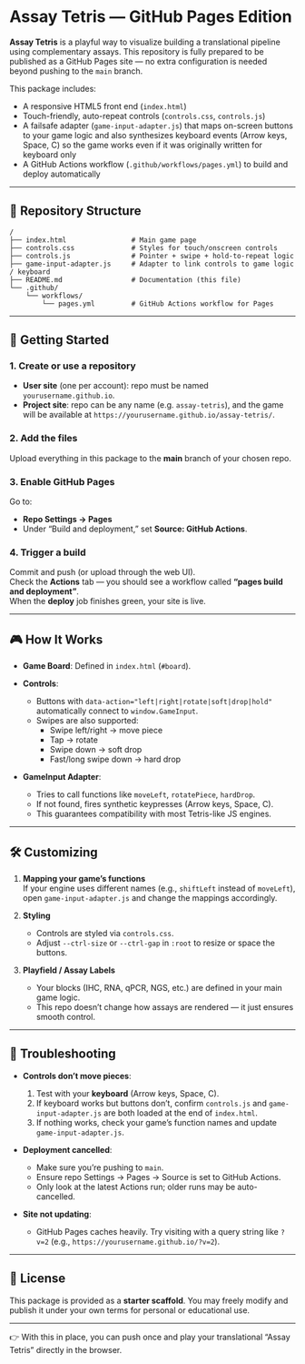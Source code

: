 # Assay Tetris — GitHub Pages Edition

**Assay Tetris** is a playful way to visualize building a translational pipeline using complementary assays. This repository is fully prepared to be published as a GitHub Pages site — no extra configuration is needed beyond pushing to the `main` branch.

This package includes:
- A responsive HTML5 front end (`index.html`)
- Touch-friendly, auto-repeat controls (`controls.css`, `controls.js`)
- A failsafe adapter (`game-input-adapter.js`) that maps on-screen buttons to your game logic and also synthesizes keyboard events (Arrow keys, Space, C) so the game works even if it was originally written for keyboard only
- A GitHub Actions workflow (`.github/workflows/pages.yml`) to build and deploy automatically

---

## 📂 Repository Structure

```
/
├── index.html                # Main game page
├── controls.css              # Styles for touch/onscreen controls
├── controls.js               # Pointer + swipe + hold-to-repeat logic
├── game-input-adapter.js     # Adapter to link controls to game logic / keyboard
├── README.md                 # Documentation (this file)
└── .github/
    └── workflows/
        └── pages.yml         # GitHub Actions workflow for Pages
```

---

## 🚀 Getting Started

### 1. Create or use a repository
- **User site** (one per account): repo must be named `yourusername.github.io`.
- **Project site**: repo can be any name (e.g. `assay-tetris`), and the game will be available at `https://yourusername.github.io/assay-tetris/`.

### 2. Add the files
Upload everything in this package to the **main** branch of your chosen repo.

### 3. Enable GitHub Pages
Go to:
- **Repo Settings → Pages**
- Under “Build and deployment,” set **Source: GitHub Actions**.

### 4. Trigger a build
Commit and push (or upload through the web UI).  
Check the **Actions** tab — you should see a workflow called **“pages build and deployment”**.  
When the **deploy** job finishes green, your site is live.

---

## 🎮 How It Works

- **Game Board**: Defined in `index.html` (`#board`).
- **Controls**:
  - Buttons with `data-action="left|right|rotate|soft|drop|hold"` automatically connect to `window.GameInput`.
  - Swipes are also supported:  
    - Swipe left/right → move piece  
    - Tap → rotate  
    - Swipe down → soft drop  
    - Fast/long swipe down → hard drop

- **GameInput Adapter**:
  - Tries to call functions like `moveLeft`, `rotatePiece`, `hardDrop`.
  - If not found, fires synthetic keypresses (Arrow keys, Space, C).
  - This guarantees compatibility with most Tetris-like JS engines.

---

## 🛠️ Customizing

1. **Mapping your game’s functions**  
   If your engine uses different names (e.g., `shiftLeft` instead of `moveLeft`), open `game-input-adapter.js` and change the mappings accordingly.

2. **Styling**  
   - Controls are styled via `controls.css`.
   - Adjust `--ctrl-size` or `--ctrl-gap` in `:root` to resize or space the buttons.

3. **Playfield / Assay Labels**  
   - Your blocks (IHC, RNA, qPCR, NGS, etc.) are defined in your main game logic.
   - This repo doesn’t change how assays are rendered — it just ensures smooth control.

---

## 🔧 Troubleshooting

- **Controls don’t move pieces**:
  1. Test with your **keyboard** (Arrow keys, Space, C).
  2. If keyboard works but buttons don’t, confirm `controls.js` and `game-input-adapter.js` are both loaded at the end of `index.html`.
  3. If nothing works, check your game’s function names and update `game-input-adapter.js`.

- **Deployment cancelled**:
  - Make sure you’re pushing to `main`.
  - Ensure repo Settings → Pages → Source is set to GitHub Actions.
  - Only look at the latest Actions run; older runs may be auto-cancelled.

- **Site not updating**:
  - GitHub Pages caches heavily. Try visiting with a query string like `?v=2` (e.g., `https://yourusername.github.io/?v=2`).

---

## 📜 License

This package is provided as a **starter scaffold**. You may freely modify and publish it under your own terms for personal or educational use.

---

👉 With this in place, you can push once and play your translational “Assay Tetris” directly in the browser.